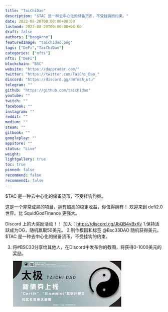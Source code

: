 ```yaml
---
title: "TaiChiDao"
description: "$TAC 是一种去中心化的储备货币，不受挂钩的约束。"
date: 2022-08-20T00:00:00+08:00
lastmod: 2022-08-20T00:00:00+08:00
draft: false
authors: ["boogArno"]
featuredImage: "taichidao.png"
tags: ["DeFi","TaiChiDao"]
categories: ["nfts"]
nfts: ["DeFi"]
blockchain: "BSC"
website: "https://dappradar.com/"
twitter: "https://twitter.com/TaiChi_Dao_"
discord: "https://discord.gg/nWfmsAjutu"
telegram: ""
github: "https://github.com/taichidao"
youtube: ""
twitch: ""
facebook: ""
instagram: ""
reddit: ""
medium: ""
steam: ""
gitbook: ""
googleplay: ""
appstore: ""
status: "Live"
weight: 
lightgallery: true
toc: true
pinned: false
recommend: false
recommend1: false
---
```

$TAC 是一种去中心化的储备货币，不受挂钩约束。​

这是一个非常成熟的项目，拥有超高的稳定收益，你值得拥有！
欢迎来到 defi2.0 世界。比 SquidGodFinance 更强大。

Discord 上的大奖励活动！！
加入：https://discord.gg/JbQB4vBxKv
1.保持活跃成为OG，随机赢取50美元。
2.制作模因和标签
@Bsc33DAO
  随机获得美元。$TAC 是一种去中心化的储备货币，不受挂钩的约束。

3. 将#BSC33分享给其他人，在Discord中发布你的截图，将获得0-1000美元的奖励。

   ![下载](下载.jpg)